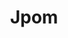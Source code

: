 ---
title: "Jpom"
description: "简而轻的低侵入式在线构建、自动部署、日常运维、项目监控软件"
subDesc: "简而轻的低侵入式在线构建、自动部署、日常运维、项目监控软件"
feature1Img: ""
feature1Title: ""
feature1Desc: ""
feature2Img: ""
feature2Title: ""
feature2Desc: ""
feature3Img: ""
feature3Title: ""
feature3Desc: ""
feature4Img: ""
feature4Title: ""
feature4Desc: ""
feature5Img: ""
feature5Title: ""
feature5Desc: ""
feature6Img: ""
feature6Title: ""
feature6Desc: ""
startUp: "开始"
link: "https://jpom.io/"
github: "https://github.com/dromara/Jpom"
gitee: "https://gitee.com/dromara/Jpom"
level: "maintenance"
weight: 7
icon: "/img/logo/jpom.png"
showIntroduce: false
showFeature: false
---
